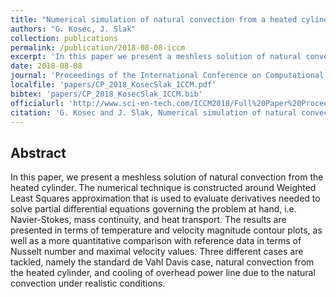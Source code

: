 ```yaml
---
title: "Numerical simulation of natural convection from a heated cylinder"
authors: "G. Kosec, J. Slak"
collection: publications
permalink: /publication/2018-08-08-iccm
excerpt: 'In this paper we present a meshless solution of natural convection from the heated cylinder.'
date: 2018-08-08
journal: 'Proceedings of the International Conference on Computational Methods, ICCM2018, August 6–10, 2018, Rome, Italy'
localfile: 'papers/CP_2018_KosecSlak_ICCM.pdf'
bibtex: 'papers/CP_2018_KosecSlak_ICCM.bib'
officialurl: 'http://www.sci-en-tech.com/ICCM2018/Full%20Paper%20Proceedings.pdf'
citation: 'G. Kosec and J. Slak, Numerical simulation of natural convection from a heated cylinder, in: Proceedings of the International Conference on Computational Methods, ICCM2018, August 6–10, 2018, Rome, Italy (eds. G.-R. Liu and P. Trovalusci), Proceedings of the international conference on computational methods 5, Scientech Publisher, 2018, pp. 887–896.'
---
```


## Abstract

In this paper, we present a meshless solution of natural convection from the heated cylinder.
The numerical technique is constructed around Weighted Least Squares approximation that is
used to evaluate derivatives needed to solve partial differential equations governing the
problem at hand, i.e. Navier-Stokes, mass continuity, and heat transport. The results are
presented in terms of temperature and velocity magnitude contour plots, as well as a more
quantitative comparison with reference data in terms of Nusselt number and maximal velocity
values. Three different cases are tackled, namely the standard de Vahl Davis case, natural
convection from the heated cylinder, and cooling of overhead power line due to the natural
convection under realistic conditions.
